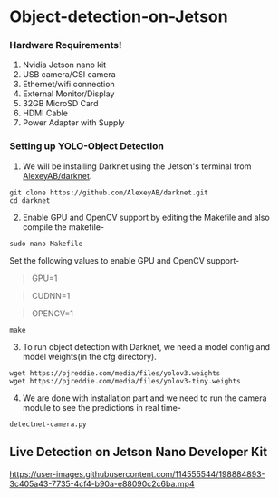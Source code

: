 # Object-detection-on-Jetson

### Hardware Requirements!
1. Nvidia Jetson nano kit
2. USB camera/CSI camera
3. Ethernet/wifi connection
4. External Monitor/Display
5. 32GB MicroSD Card
6. HDMI Cable
7. Power Adapter with Supply

### Setting up YOLO-Object Detection
1. We will be installing Darknet using the Jetson's terminal from [AlexeyAB/darknet](https://github.com/AlexeyAB/darknet.git).
 ```
 git clone https://github.com/AlexeyAB/darknet.git
 cd darknet
 ```
 
2. Enable GPU and OpenCV support by editing the Makefile and also compile the makefile-
 ```
 sudo nano Makefile
 ```
   Set the following values to enable GPU and OpenCV support-
 >  GPU=1
 
 >  CUDNN=1
 
 >  OPENCV=1

 ```
 make
 ```

3. To run object detection with Darknet, we need a model config and model weights(in the cfg directory).
 ```
 wget https://pjreddie.com/media/files/yolov3.weights
 wget https://pjreddie.com/media/files/yolov3-tiny.weights
 ```

4. We are done with installation part and we need to run the camera module to see the predictions in real time-
 ```
 detectnet-camera.py
 ```


## Live Detection on Jetson Nano Developer Kit
https://user-images.githubusercontent.com/114555544/198884893-3c405a43-7735-4cf4-b90a-e88090c2c6ba.mp4




